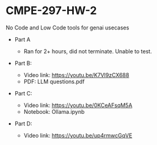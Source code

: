 # CMPE-297-HW-2
No Code and Low Code tools for genai usecases

- Part A
    - Ran for 2+ hours, did not terminate. Unable to test.

- Part B:
    - Video link: https://youtu.be/K7Vl9zCX688
    - PDF: LLM questions.pdf

- Part C: 
    - Video link: https://youtu.be/0KCeAFsqM5A
    - Notebook: Ollama.ipynb

- Part D: 
    - Video link: https://youtu.be/up4rmwcGqVE